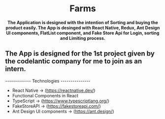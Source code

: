 <h1 align="center">
  Farms
</h1>


<h4 align="center">
  The Application is designed with the intention of Sorting and buying the product easily. The App is desinged with React Native, Redux, Ant Design UI components, FlatList component, and Fake Store Api for Login, sorting and Limiting process. 
</h4>

<h2 align="left">
   The App is designed for the 1st project given by the codelantic company for me to join as an intern.
</h2>
------------- Technologies ---------------


- React Native                     ->          (https://reactnative.dev/)
- Functional Components in React
- TypeScript                       ->          (https://www.typescriptlang.org/)
- FakeStoreAPI                     ->          (https://fakestoreapi.com/)
- Ant Design UI components         ->          (https://ant.design/)

